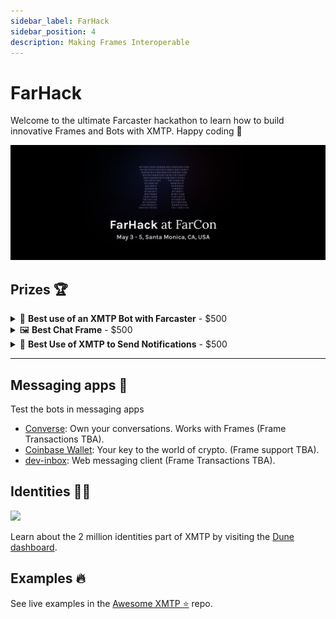 ```yaml
---
sidebar_label: FarHack
sidebar_position: 4
description: Making Frames Interoperable
---
```


# FarHack

Welcome to the ultimate Farcaster hackathon to learn how to build innovative Frames and Bots with XMTP. Happy coding 🫡

![](./build/img/farhack/farhack.png)

## Prizes 🏆

<details><summary>🤖 <b>Best use of an XMTP Bot with Farcaster</b> - $500</summary>

This prize goes to the team that most effectively creates a Bot that uses Farcaster in a meaningful way.

**Requirements:**

<details><summary>Develop a Farcaster Bot using XMTP libraries</summary>

To create a new XMTP bot using [BotKit](https://github.com/xmtp/botkit) cli tool:

```bash
npx create-xmtp-bot <bot-name>
cd <bot-name>
```

This is a code example of a bot that replies `gm` :

```tsx
import { run, HandlerContext } from "@xmtp/botkit";

run(async (context: HandlerContext) => {
  // Get the message and the address from the sender
  const { content, senderAddress } = context.message;

  // Read or write to Farcaster

  // To reply, just call `reply` on the HandlerContext.
  await context.reply("gm");
});
```

#### Resources

- [BotKit](https://github.com/xmtp/botkit): Tooling for creating bots with XMTP.
- [Tutorial](/docs/tutorials/bots.md): Learn how to build and deploy a bot.
- [Conversational](https://github.com/xmtp/botkit/tree/main/examples/conversational): Drive retention with conversations and subscriptions.
- [GPT](https://github.com/xmtp/botkit/tree/main/examples/gpt): Relay messages through Open AI APIs.

</details>

</details>

<details><summary>🖼️ <b>Best Chat Frame</b> - $500</summary>

This prize goes to the best Frame compatible with messaging apps.

**Requirements:**

<details><summary>Integrate your Frame with XMTP</summary>

**Metadata**

In compliance with [Open Frames](https://github.com/open-frames/standard/blob/v0.0.1/README.md), Use a meta tag in your frame's HTML to declare the client protocols your frame supports.

```html
<meta property="of:accepts:xmtp" content="vNext" />
```

**Validate incoming messages**

Implement message validation using `@xmtp/frames-validator` to ensure the authenticity of incoming POST requests.

```tsx
import { validateFramesPost } from "@xmtp/frames-validator";

export function handler(requestBody: any) {
  if (requestBody.clientProtocol.startsWith("xmtp")) {
    const { verifiedWalletAddress } = await validateFramesPost(requestBody);
    // Handle verified XMTP payload
  } else {
    // Handle Farcaster or other protocol payloads
  }
}
```

**Frameworks**

Popular frameworks have already integrated Open Frames into their stacks:

<details><summary><b>OnChainKit</b></summary>

Discover how OnchainKit seamlessly incorporates XMTP payloads

**Metadata:**

```jsx
const frameMetadata = getFrameMetadata({
  /**
   * Frame metadata like Image, Buttons, Input, etc.
   */
  isOpenFrame: true,
  accepts: { xmtp: "vNext" },
});

export const metadata: Metadata = {
  /**
   * ...other metadata
   */
  other: {
    ...frameMetadata,
  },
};
```

**Validate incoming messages**

```jsx
import {
  isXmtpFrameRequest,
  getXmtpFrameMessage,
} from "@coinbase/onchainkit/xmtp";
/* ... */
async function getResponse(req: any): Promise<NextResponse> {
  const body: FrameRequest = await req.json();
  if (isXmtpFrameRequest(body)) {
    const { isValid, message } = await getXmtpFrameMessage(body);
    // ... do something with the message if isValid is true
    if (isValid) {
      const { verifiedWalletAddress } = message;
      // ... do something with the verifiedWalletAddress
    }
  } else {
    // ...
  }
}
```

- [OnChainKit](https://onchainkit.xyz/xmtp/introduction): Official OnchainKit documentation.
- [Quickstart](https://github.com/daria-github/a-frame-in-100-lines/): OnchainKit quickstart that integrates XMTP.

</details>

<details><summary><b>Frames.js</b></summary>

Learn more about the integration of XMTP payloads within FrameJS

**Metadata**

```jsx
const acceptedProtocols: ClientProtocolId[] = [
  {
    id: "xmtp",
    version: "vNext",
  },
  {
    id: "farcaster",
    version: "vNext",
  },
];
```

**Validate incoming messages**:

```jsx
let fid: number | undefined;
let walletAddress: string | undefined;

import {
  isXmtpFrameRequest,
  getXmtpFrameMessage,
} from "@coinbase/onchainkit/xmtp";
import { NextResponse } from "next/server";
import type { FrameRequest } from "@coinbase/onchainkit";

async function getResponse(req: any): Promise<NextResponse> {
  const body: FrameRequest = await req.json();
  if (isXmtpFrameRequest(body)) {
    const { isValid, message } = await getXmtpFrameMessage(body);
    walletAddress = frameMessage?.verifiedWalletAddress;
  } else {
    // ...
  }
}
```

- [Frames.js](https://framesjs.org/reference/js/xmtp): Official Framesjs Documentation.
- [Quickstart](https://github.com/framesjs/frames.js/tree/main/templates/next-starter-with-examples/): Onchainkit quickstart that integrates XMTP.

</details>

<details><summary><b>Frog</b></summary>

- [Frog](https://frog.fm/getting-started): There is an active [discussion](https://github.com/wevm/frog/discussions/51) to integrate Open Frames.

</details>

</details>

- Send your Frame through [Converse](https://converse.xyz/dm/hi.xmtp.eth) to `hi.xmtp.eth`.

</details>

<details><summary>🔔 <b>Best Use of XMTP to Send Notifications</b> - $500</summary>

Implement a Frame or Bot that sends notifications through XMTP.

**Requirements:**

<details><summary>Send notifications using XMTP libraries</summary>

**Install the js sdk:**

```tsx
yarn add @xmtp/xmtp-js ethers
```

**Send notification:**

```tsx
import { Wallet } from "ethers";
import { Client } from "@xmtp/xmtp-js";

// Function to send a broadcast message to a list of recipients
async function sendNotification(recipient, message) {
  // In a real application, use your wallet
  const signer = new Wallet("private key");
  const xmtp = await Client.create(signer);

  // Check if the recipient is activated on the XMTP network
  if (await xmtp.canMessage(recipient)) {
    const conversation = await xmtp.conversations.newConversation(recipient);
    await conversation.send(message);
    console.log(`Message successfully sent to ${recipient}`);
  } else {
    console.log(`Recipient ${recipient} is not activated on the XMTP network.`);
  }
}
// Example usage
sendNotification("Hello from Farcaster!", "0x123...");
```

</details>

</details>

---

## Messaging apps 💬

Test the bots in messaging apps

- [Converse](https://getconverse.app/): Own your conversations. Works with Frames (Frame Transactions TBA).
- [Coinbase Wallet](https://www.coinbase.com/wallet): Your key to the world of crypto. (Frame support TBA).
- [dev-inbox](https://dev-dev-inbox.vercel.app/): Web messaging client (Frame Transactions TBA).

## Identities 🥷🏻

![](https://github.com/xmtp/awesome-xmtp/assets/1447073/9bb4f8c2-321e-4b6d-b52e-2105d69c4d47)

Learn about the 2 million identities part of XMTP by visiting the [Dune dashboard](https://dune.com/xmtp_team/dash).

## Examples 🔥

See live examples in the [Awesome XMTP ⭐️](https://github.com/xmtp/awesome-xmtp) repo.
